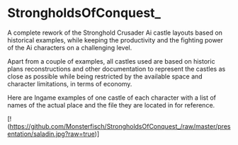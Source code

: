 # StrongholdsOfConquest_

A complete rework of the Stronghold Crusader Ai castle layouts based on historical examples, while keeping the productivity and the fighting power of the Ai characters on a challenging level.

Apart from a couple of examples, all castles used are based on historic plans reconstructions and other documentation to represent the castles as close as possible while being restricted by the available space and character limitations, in terms of economy.

Here are Ingame examples of one castle of each character with a list of names of the actual place and the file they are located in for reference.

[!(https://github.com/Monsterfisch/StrongholdsOfConquest_/raw/master/presentation/saladin.jpg?raw=true)]